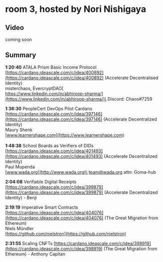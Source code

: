 # room 3, hosted by Nori Nishigaya

## Video

coming soon

## Summary

**1:20:40** ATALA Prism Basic Income Protocol [https://cardano.ideascale.com/c/idea/400892](https://cardano.ideascale.com/c/idea/400892) (Accelerate Decentralised Identity) \
misterchaos, EvercryptDAO[\
https://www.linkedin.com/in/abhiroop-sharma/](https://www.linkedin.com/in/abhiroop-sharma/)\
Discord: Chaos#7259

**1:36:30** PeopleCert DevOps Pilot Cardano [https://cardano.ideascale.com/c/idea/397146](https://cardano.ideascale.com/c/idea/397146) (Accelerate Decentralized Identity) \
Maury Shenk\
[www.learnershape.com](https://www.learnershape.com) \
\
**1:48:38** School Boards as Verifiers of DIDs [https://cardano.ideascale.com/c/idea/401493](https://cardano.ideascale.com/c/idea/401493) (Accelerate Decentralized Identity) \
Paul Mupenda\
[www.wada.org](http://www.wada.org)\
[team@wada.org](mailto:team@wada.org)  attn: Goma-hub

**2:04:08** Verifiable Digital Receipts [https://cardano.ideascale.com/c/idea/399879](https://cardano.ideascale.com/c/idea/399879) (Accelerate Decentralized Identity) - Benji

**2:19:19** Imperative Smart Contracts [https://cardano.ideascale.com/c/idea/404076](https://cardano.ideascale.com/c/idea/404076) (The Great Migration from Ethereum) \
Niels Mündler\
[https://github.com/nielstron](https://github.com/nielstron)

**2:31:55** Scaling CNFTs [https://cardano.ideascale.com/c/idea/398919](https://cardano.ideascale.com/c/idea/398919) (The Great Migration from Ethereum) - Anthony Capitan

